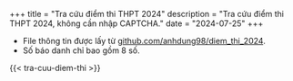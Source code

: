 +++
title = "Tra cứu điểm thi THPT 2024"
description = "Tra cứu điểm thi THPT 2024, không cần nhập CAPTCHA."
date = "2024-07-25"
+++

+ File thông tin được lấy từ [github.com/anhdung98/diem_thi_2024](https://github.com/anhdung98/diem_thi_2024/).
+ Số báo danh chỉ bao gồm 8 số.

{{< tra-cuu-diem-thi >}}